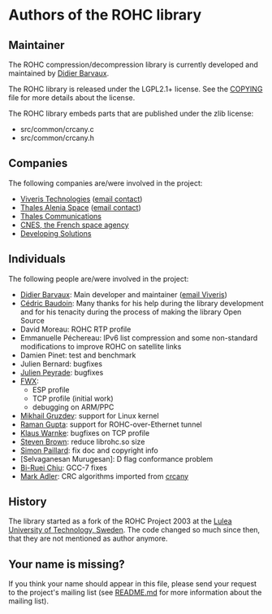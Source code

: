 # Authors of the ROHC library


## Maintainer

The ROHC compression/decompression library is currently developed and
maintained by [Didier Barvaux](mailto:didier@barvaux.org).

The ROHC library is released under the LGPL2.1+ license. See the
[COPYING](COPYING) file for more details about the license.

The ROHC library embeds parts that are published under the zlib license:
 * src/common/crcany.c
 * src/common/crcany.h


## Companies

The following companies are/were involved in the project:
 * [Viveris Technologies](http://www.viveris.com/)
   ([email contact](mailto:opensource@toulouse.viveris.com))
 * [Thales Alenia Space](http://www.thalesaleniaspace.com/)
   ([email contact](mailto:cedric.baudoin@thalesaleniaspace.com))
 * [Thales Communications](http://www.thalescomminc.com/)
 * [CNES, the French space agency](http://www.cnes.fr/)
 * [Developing Solutions](https://www.developingsolutions.com/)


## Individuals

The following people are/were involved in the project:
* [Didier Barvaux](mailto:didier@barvaux.org): Main developer and maintainer
  ([email Viveris](mailto:didier.barvaux@toulouse.viveris.com))
* [Cédric Baudoin](mailto:cedric.baudoin@thalesaleniaspace.com): Many thanks
  for his help during the library development and for his tenacity during the
  process of making the library Open Source
* David Moreau: ROHC RTP profile
* Emmanuelle Péchereau: IPv6 list compression and some non-standard modifications
  to improve ROHC on satellite links
* Damien Pinet: test and benchmark
* Julien Bernard: bugfixes
* [Julien Peyrade](mailto:julien.peyrade@toulouse.viveris.com): bugfixes
* [FWX](mailto:rohc_team@dialine.fr):
  * ESP profile
  * TCP profile (initial work)
  * debugging on ARM/PPC
* [Mikhail Gruzdev](mailto:michail.gruzdev@gmail.com): support for Linux kernel
* [Raman Gupta](mailto:ramangupta16@gmail.com): support for ROHC-over-Ethernet tunnel
* [Klaus Warnke](mailto:klaus.warnke@acticom.de): bugfixes on TCP profile
* [Steven Brown](mailto:swbrown@variadic.org): reduce librohc.so size
* [Simon Paillard](mailto:spaillard@debian.org): fix doc and copyright info
* [Selvaganesan Murugesan]: D flag conformance problem
* [Bi-Ruei Chiu](mailto:biruei.chiu@gmail.com): GCC-7 fixes
* [Mark Adler](mailto:madler@alumni.caltech.edu): CRC algorithms imported from
  [crcany](https://github.com/madler/crcany)


## History

The library started as a fork of the ROHC Project 2003 at the [Lulea University
of Technology, Sweden](http://rohc.sourceforge.net/). The code changed so much
since then, that they are not mentioned as author anymore.


## Your name is missing?

If you think your name should appear in this file, please send your request to
the project's mailing list (see [README.md](README.md) for more information about
the mailing list).

